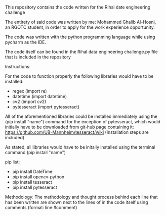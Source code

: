 This repository contains the code written for the Rihal date engineering challenge

The entirety of said code was written by me: Mohammed Ghalib Al-Hosni, an RGOTC student, in order to apply for the work experience opportunity. 

The code was written with the python programming language while using pycharm as the IDE.

The code itself can be found in the Rihal data engineering challenge.py file that is included in the repository

Instructions:

For the code to function properly the following libraries would have to be installed: 

* regex (import re)
* datetime (import datetime)
* cv2 (import cv2)
* pytesseract (import pytesseract)

All of the aforementioned libraries could be installed immediately using the (pip install "name") command for the exception of pytesseract, which would initially have to be downloaded from git-hub page containing it: https://github.com/UB-Mannheim/tesseract/wiki (Installation steps are included)

As stated, all libraries would have to be initally installed using the terminal command (pip install "name")

pip list:
* pip install DateTime
* pip install opencv-python
* pip install tesseract
* pip install pytesseract

Methodology:
The methodology and thought process behind each line that has been written are shown next to the lines of in the code itself using comments (format: line #comment)
